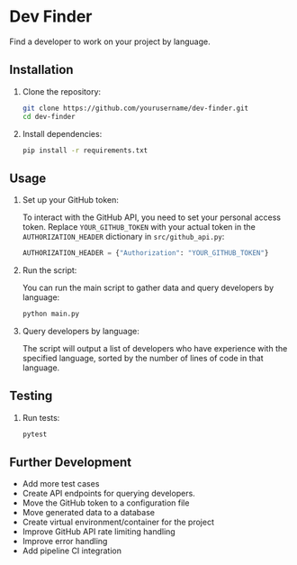# Dev Finder
Find a developer to work on your project by language.
## Installation
1. Clone the repository:
    ```bash
    git clone https://github.com/yourusername/dev-finder.git
    cd dev-finder
    ```
2. Install dependencies:
    ```bash
    pip install -r requirements.txt
    ```

## Usage
1. Set up your GitHub token:

    To interact with the GitHub API, you need to set your personal access token. Replace `YOUR_GITHUB_TOKEN` with your actual token in the `AUTHORIZATION_HEADER` dictionary in `src/github_api.py`:

    ```python
    AUTHORIZATION_HEADER = {"Authorization": "YOUR_GITHUB_TOKEN"}
    ```
   
2. Run the script:

    You can run the main script to gather data and query developers by language:

    ```bash
    python main.py
    ```

3. Query developers by language:

    The script will output a list of developers who have experience with the specified language, sorted by the number of lines of code in that language.


## Testing
1. Run tests:

    ```bash
    pytest
    ```

## Further Development
- Add more test cases
- Create API endpoints for querying developers.
- Move the GitHub token to a configuration file
- Move generated data to a database
- Create virtual environment/container for the project
- Improve GitHub API rate limiting handling
- Improve error handling
- Add pipeline CI integration